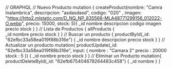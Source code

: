// GRAPHQL 
// Nuevo Producto
  mutation {
    createProduct(nombre: "Camra Inalambrica", descripcion: "asdasdasd", codigo: "020" , imagen: "https://http2.mlstatic.com/D_NQ_NP_835568-MLA48771299156_012022-O.webp", precio: 15000, stock: 5){
       _id
       nombre
       descripcion
       codigo
       imagen
       precio
       stock
     }
   } 
// Lista de Productos
{
   allProducts {    
                _id
              nombre
              precio
              stock
   }
}
// Buscar un producto
{
     productById(_id: "62efbc33a58ea019f88b316e") 
     {
       _id
       nombre
       descripcion
       precio
       stock
     }
 }
// Actualizar un producto
 mutation{
     productUpdate(_id: "62efbc33a58ea019f88b316e", input: {
      nombre : "Camara 2"
      precio : 20000
      stock : 5
    }) {
         _id
         nombre
        precio
             stock
     }
  }
// Eliminar un Producto
 mutation{
     productDeleteById(_id: "62efb675404678264483c458") 
      {
        _id
        nombre
      }
  }

